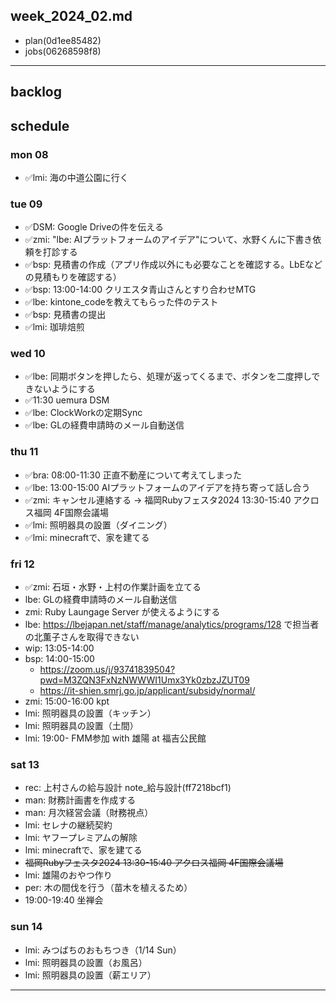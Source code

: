 week_2024_02.md
---

- plan(0d1ee85482)
- jobs(06268598f8)
---

## backlog

## schedule
### mon 08
- ✅lmi: 海の中道公園に行く

### tue 09
- ✅DSM: Google Driveの件を伝える
- ✅zmi: "lbe: AIプラットフォームのアイデア"について、水野くんに下書き依頼を打診する
- ✅bsp: 見積書の作成（アプリ作成以外にも必要なことを確認する。LbEなどの見積もりを確認する）
- ✅bsp: 13:00-14:00 クリエスタ青山さんとすり合わせMTG
- ✅lbe: kintone_codeを教えてもらった件のテスト
- ✅bsp: 見積書の提出
- ✅lmi: 珈琲焙煎
### wed 10
- ✅lbe: 同期ボタンを押したら、処理が返ってくるまで、ボタンを二度押しできないようにする
- ✅11:30 uemura DSM
- ✅lbe: ClockWorkの定期Sync
- ✅lbe: GLの経費申請時のメール自動送信
### thu 11
- ✅bra: 08:00-11:30 正直不動産について考えてしまった
- ✅lbe: 13:00-15:00 AIプラットフォームのアイデアを持ち寄って話し合う
- ✅zmi: キャンセル連絡する → 福岡Rubyフェスタ2024 13:30-15:40 アクロス福岡 4F国際会議場
- ✅lmi: 照明器具の設置（ダイニング）
- ✅lmi: minecraftで、家を建てる
### fri 12
- ✅zmi: 石垣・水野・上村の作業計画を立てる
- lbe: GLの経費申請時のメール自動送信
- zmi: Ruby Laungage Server が使えるようにする
- lbe: https://lbejapan.net/staff/manage/analytics/programs/128 で担当者の北薫子さんを取得できない
- wip: 13:05-14:00
- bsp: 14:00-15:00
  - https://zoom.us/j/93741839504?pwd=M3ZQN3FxNzNWWWI1Umx3Yk0zbzJZUT09
  - https://it-shien.smrj.go.jp/applicant/subsidy/normal/
- zmi: 15:00-16:00 kpt
- lmi: 照明器具の設置（キッチン）
- lmi: 照明器具の設置（土間）
- lmi: 19:00- FMM参加 with 雄陽 at 福吉公民館
### sat 13
- rec: 上村さんの給与設計 note_給与設計(ff7218bcf1)
- man: 財務計画書を作成する
- man: 月次経営会議（財務視点）
- lmi: セレナの継続契約
- lmi: ヤフープレミアムの解除
- lmi: minecraftで、家を建てる
- ~~福岡Rubyフェスタ2024 13:30-15:40 アクロス福岡 4F国際会議場~~
- lmi: 雄陽のおやつ作り
- per: 木の間伐を行う（苗木を植えるため）
- 19:00-19:40 坐禅会
### sun 14
- lmi: みつばちのおもちつき（1/14 Sun）
- lmi: 照明器具の設置（お風呂）
- lmi: 照明器具の設置（薪エリア）

---



